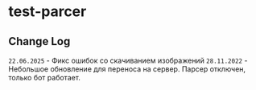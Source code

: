 # test-parcer

## Change Log

`22.06.2025` - Фикс ошибок со скачиванием изображений
`28.11.2022` - Небольшое обновление для переноса на сервер. Парсер отключен, только бот работает.